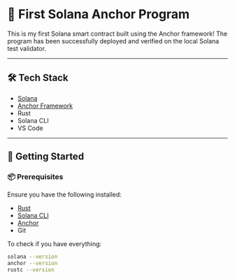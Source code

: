 # 🧭 First Solana Anchor Program

This is my first Solana smart contract built using the Anchor framework! The program has been successfully deployed and verified on the local Solana test validator.

---

## 🛠️ Tech Stack

- [Solana](https://solana.com/)
- [Anchor Framework](https://book.anchor-lang.com/)
- Rust
- Solana CLI
- VS Code

---

## 🚀 Getting Started

### 📦 Prerequisites

Ensure you have the following installed:

- [Rust](https://www.rust-lang.org/tools/install)
- [Solana CLI](https://docs.solana.com/cli/install-solana-cli-tools)
- [Anchor](https://book.anchor-lang.com/getting_started/installation.html)
- Git

To check if you have everything:

```bash
solana --version
anchor --version
rustc --version
